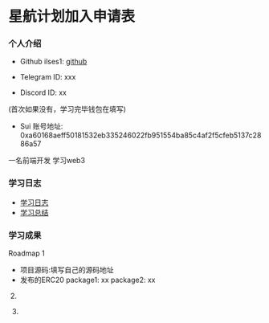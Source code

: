 # 星航计划加入申请表

### 个人介绍

* Github ilses1: [github](https://github.com/ilses1)

* Telegram ID: xxx

* Discord ID: xx

(首次如果没有，学习完毕钱包在填写)
* Sui 账号地址: 0xa60168aeff50181532eb335246022fb951554ba85c4af2f5cfeb5137c2886a57

一名前端开发 学习web3

### 学习日志

- [学习日志](journal.md)
- [学习总结](summary.md)

### 学习成果

Roadmap  1  
- 项目源码:填写自己的源码地址
- 发布的ERC20
package1: xx
package2: xx


​            2.


3. 

